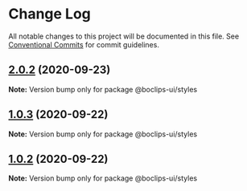 # Change Log

All notable changes to this project will be documented in this file.
See [Conventional Commits](https://conventionalcommits.org) for commit guidelines.

## [2.0.2](https://github.com/boclips/boclips-ui/compare/@boclips-ui/styles@2.0.0...@boclips-ui/styles@2.0.2) (2020-09-23)

**Note:** Version bump only for package @boclips-ui/styles





## [1.0.3](https://github.com/boclips/boclips-ui/compare/@boclips-ui/styles@1.0.2...@boclips-ui/styles@1.0.3) (2020-09-22)

**Note:** Version bump only for package @boclips-ui/styles





## [1.0.2](https://github.com/boclips/boclips-ui/compare/@boclips-ui/styles@1.0.1...@boclips-ui/styles@1.0.2) (2020-09-22)

**Note:** Version bump only for package @boclips-ui/styles
